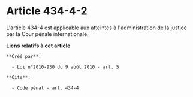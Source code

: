 # Article 434-4-2

L'article 434-4 est applicable aux atteintes à l'administration de la justice par la Cour pénale internationale.

**Liens relatifs à cet article**

	**Créé par**:

	  - Loi n°2010-930 du 9 août 2010 - art. 5

	**Cite**:

	  - Code pénal - art. 434-4
